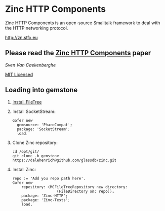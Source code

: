 # Zinc HTTP Components


Zinc HTTP Components is an open-source Smalltalk framework 
to deal with the HTTP networking protocol.


<http://zn.stfx.eu>


## Please read the [Zinc HTTP Components](https://github.com/svenvc/zinc/blob/master/zinc-http-components-paper.md) paper


*Sven Van Caekenberghe* 


[MIT Licensed](https://github.com/svenvc/zinc/blob/master/license.txt)

## Loading into gemstone

1. [Install FileTree](https://github.com/dalehenrich/filetree/blob/master/doc/GemStoneInstall.md)
2. Install SocketStream:

    ```Smalltalk
    Gofer new
      gemsource: 'PharoCompat';
      package: 'SocketStream';
      load.
    ```

3. Clone Zinc repository:

    ```shell
    cd /opt/git/
    git clone -b gemstone https://dalehenrich@github.com/glassdb/zinc.git
    ```

4. Install Zinc:

    ```Smalltalk
    repo := 'Add you repo path here'.
    Gofer new
        repository: (MCFileTreeRepository new directory: 
                        (FileDirectory on: repo));
        package: 'Zinc-HTTP';
        package: 'Zinc-Tests';
        load.
    ```
